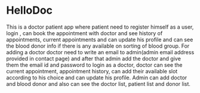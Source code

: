 # HelloDoc
This is a doctor patient app where patient need to register himself as a user, login , can book the appointment with doctor and see history of appointments, current appointments and can update his profile and
can see the blood donor info if there is any available on sorting of blood group.
For adding a doctor doctor need to write an email to admin(admin email address provided in contact page) and after that admin add the doctor and give them the email id and password
to login as a doctor, doctor can see the current appointment, appointment history, can add their available slot according to his choice and can update his profile.
Admin can add doctor and blood donor and also can see the doctor list, patient list and donor list.

